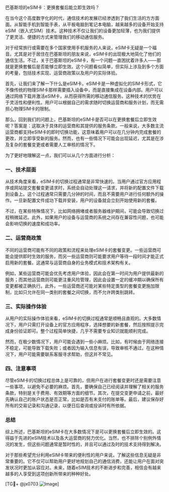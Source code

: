 巴基斯坦的eSIM卡：更换套餐后能立即生效吗？

在当今这个高度数字化的时代，通信技术的发展已经渗透到了我们生活的方方面面。从智能手机到智能手表，从平板电脑到笔记本电脑，越来越多的设备开始支持eSIM（嵌入式SIM）技术。这种技术不仅让我们的设备更加轻薄，也为我们提供了更灵活、便捷的方式来管理我们的移动通信服务。

对于经常旅行或需要在多个国家使用手机服务的人来说，eSIM卡无疑是一个福音。尤其是对于居住在巴基斯坦的朋友来说，eSIM卡的出现极大地简化了他们的通信生活。不过，关于巴基斯坦的eSIM卡，有一个问题一直困扰着许多人——那就是更换套餐后是否能够立即生效。这个问题看似简单，但实际上涉及到多个方面的考量，包括技术实现、运营商政策以及用户的实际体验。

首先，让我们来了解一下什么是eSIM卡。eSIM卡是一种虚拟化的SIM卡形式，它不像传统的物理SIM卡那样需要插入设备中，而是直接集成在设备内部。用户可以通过网络下载并激活eSIM卡，从而获得所需的移动通信服务。这种技术的优势在于灵活性和便利性。用户可以根据自己的需求随时切换运营商和服务计划，而无需担心物理SIM卡的限制。

那么，回到我们的问题上，巴基斯坦的eSIM卡是否可以在更换套餐后立即生效呢？答案是：这取决于具体的运营商和其提供的服务条款。一般来说，大多数主流运营商都支持eSIM卡的即时切换功能，这意味着用户可以在几分钟内完成套餐的更改，并立即享受新的服务。然而，也有一些情况下可能会出现延迟，尤其是在涉及复杂的套餐变更或者需要人工审核的情况下。

为了更好地理解这一点，我们可以从几个方面进行分析：

### 一、技术层面

从技术角度来看，eSIM卡的切换过程通常是非常快速的。当用户通过官方应用程序或网站提交套餐变更请求时，系统会自动处理这一请求，并将新的配置文件下载到设备上。这个过程通常只需要几分钟的时间，而且不需要用户进行任何额外的操作。一旦新配置文件成功下载并安装，用户的设备就会立刻开始使用新的套餐。

不过，在某些特殊情况下，比如网络拥堵或者服务器维护期间，可能会导致切换过程稍微延迟。此外，如果用户的设备与运营商的系统之间存在兼容性问题，也可能会影响切换的速度和成功率。

### 二、运营商政策

不同的运营商可能有不同的政策和流程来处理eSIM卡的套餐变更。一些运营商可能会提供即时生效的服务，而另一些运营商则可能要求用户等待一段时间才能正式启用新的套餐。这通常与运营商自身的业务模式和技术架构有关。

例如，某些运营商可能会优先考虑用户体验，因此会在第一时间为用户提供最新的服务；而其他运营商则可能更注重风险管理，因此会设置一定的缓冲期以确保所有变更都被正确执行。此外，一些运营商还可能对某些特定类型的套餐变更施加限制，比如只允许在同一类别的套餐之间切换，而不允许跨类别跳转。

### 三、实际操作体验

从用户的实际操作体验来看，eSIM卡的切换过程通常是顺畅且直观的。大多数情况下，用户只需打开设备上的官方应用程序，选择想要的新套餐，然后按照提示完成身份验证即可。整个过程简单快捷，几乎不需要专业知识就能顺利完成。

然而，在极少数情况下，用户可能会遇到一些小麻烦。比如，有时候由于网络连接不稳定，可能导致下载失败；或者因为输入信息有误，导致审核不通过。在这种情况下，用户可能需要联系客服寻求帮助，但这并不常见。

### 四、注意事项

尽管eSIM卡的切换过程总体上是可靠的，但用户在进行套餐变更时还是需要注意一些事项，以避免不必要的麻烦。首先，要确保自己已经阅读并理解了相关的服务条款，特别是关于费用、有效期等方面的细节。其次，在提交变更申请之前，最好先确认自己的账户状态是否正常，比如是否有未支付的账单等。最后，建议保存好所有的交易记录和沟通记录，以便日后查询或投诉时有所依据。

### 总结

综上所述，巴基斯坦的eSIM卡在大多数情况下是可以更换套餐后立即生效的。这得益于先进的eSIM技术以及各大运营商的努力优化。当然，也不排除个别例外情况的发生，但这些问题通常是暂时性的，并且可以通过及时的技术支持得到解决。

对于那些希望充分利用eSIM卡带来的便利性的用户来说，了解这些信息无疑是非常重要的。它不仅可以帮助用户更好地规划自己的通信消费，还能让用户在面对突发状况时更加从容应对。未来，随着eSIM技术的不断进步和完善，相信会有越来越多的人享受到这项创新所带来的种种好处。

[TG💪+ @jx0703 ![Image](https://github.com/user-attachments/assets/dbca1d08-cadb-493c-b0ec-ad6f7a83f270)]